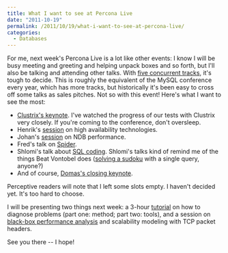 ```yaml
---
title: What I want to see at Percona Live
date: "2011-10-19"
permalink: /2011/10/19/what-i-want-to-see-at-percona-live/
categories:
  - Databases
---
```

For me, next week's Percona Live is a lot like other events: I know I will be busy meeting and greeting and helping unpack boxes and so forth, but I'll also be talking and attending other talks. With [five concurrent tracks][1], it's tough to decide. This is roughly the equivalent of the MySQL conference every year, which has more tracks, but historically it's been easy to cross off some talks as sales pitches. Not so with this event! Here's what I want to see the most:

*   [Clustrix's keynote][2]. I've watched the progress of our tests with Clustrix very closely. If you're coming to the conference, don't oversleep.
*   Henrik's [session][3] on high availability technologies.
*   Johan's [session][4] on NDB performance.
*   Fred's talk on [Spider][5].
*   Shlomi's talk about [SQL coding][6]. Shlomi's talks kind of remind me of the things Beat Vontobel does ([solving a sudoku][7] with a single query, anyone?)
*   And of course, [Domas's closing keynote][8].

Perceptive readers will note that I left some slots empty. I haven't decided yet. It's too hard to choose.

I will be presenting two things next week: a 3-hour [tutorial][9] on how to diagnose problems (part one: method; part two: tools), and a session on [black-box performance analysis][10] and scalability modeling with TCP packet headers.

See you there -- I hope!

 [1]: http://www.percona.com/live/london-2011/schedule-conference/
 [2]: http://www.percona.com/live/london-2011/session/opening-keynote-characterizing-performance/
 [3]: http://www.percona.com/live/london-2011/session/choosing-a-mysql-replication-high-availability-solution/
 [4]: http://www.percona.com/live/london-2011/session/performance-tuning-of-mysql-cluster/
 [5]: http://www.percona.com/live/london-2011/session/mysql-partitioning-the-spider-solution/
 [6]: http://www.percona.com/live/london-2011/session/programmatic-queries-things-you-can-code-with-sql/
 [7]: http://www.mysqlconf.com/mysql2008/public/schedule/detail/794
 [8]: http://www.percona.com/live/london-2011/session/closing-keynote-scaling-mysql-at-facebook/
 [9]: http://www.percona.com/live/london-2011/tutorial/expert-troubleshooting/
 [10]: http://www.percona.com/live/london-2011/session/measuring-scalability-and-performance-with-tcp/
